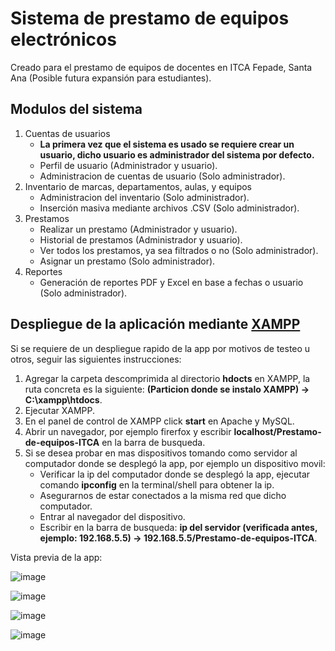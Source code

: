 # Sistema de prestamo de equipos electrónicos 
Creado para el prestamo de equipos de docentes en ITCA Fepade, Santa Ana (Posible futura expansión para estudiantes).

## Modulos del sistema
1. Cuentas de usuarios
   * **La primera vez que el sistema es usado se requiere crear un usuario, dicho usuario es administrador del sistema por defecto.**
   *  Perfil de usuario (Administrador y usuario).
   *  Administracion de cuentas de usuario (Solo administrador).
3. Inventario de marcas, departamentos, aulas, y equipos
   * Administracion del inventario (Solo administrador).
   * Inserción masiva mediante archivos .CSV (Solo administrador).
4. Prestamos
   * Realizar un prestamo (Administrador y usuario).
   * Historial de prestamos (Administrador y usuario).
   * Ver todos los prestamos, ya sea filtrados o no (Solo administrador).
   * Asignar un prestamo (Solo administrador).
5. Reportes
   * Generación de reportes PDF y Excel en base a fechas o usuario (Solo administrador).

## Despliegue de la aplicación mediante [XAMPP](https://www.apachefriends.org/download.html)
Si se requiere de un despliegue rapido de la app por motivos de testeo u otros, seguir las siguientes instrucciones: 
1. Agregar la carpeta descomprimida al directorio **hdocts** en XAMPP, la ruta concreta es la siguiente: **(Particion donde se instalo XAMPP) -> C:\xampp\htdocs**.
2. Ejecutar XAMPP.
3. En el panel de control de XAMPP click **start** en Apache y MySQL.
4. Abrir un navegador, por ejemplo firerfox y escribir **localhost/Prestamo-de-equipos-ITCA** en la barra de busqueda.
5. Si se desea probar en mas dispositivos tomando como servidor al computador donde se desplegó la app, por ejemplo un dispositivo movil:
   * Verificar la ip del computador donde se desplegó la app, ejecutar comando **ipconfig** en la terminal/shell para obtener la ip.
   * Asegurarnos de estar conectados a la misma red que dicho computador.
   * Entrar al navegador del dispositivo.
   * Escribir en la barra de busqueda: **ip del servidor (verificada antes, ejemplo: 192.168.5.5) -> 192.168.5.5/Prestamo-de-equipos-ITCA**.

Vista previa de la app:

![image](https://github.com/IJaviI/Prestamo-de-equipos-ITCA/assets/95502860/73b82031-00bb-4d2a-8168-0aac5fb8534e)

![image](https://github.com/IJaviI/Prestamo-de-equipos-ITCA/assets/95502860/3fec7439-1152-4d4b-acf4-73510c68d7c9)

![image](https://github.com/IJaviI/Prestamo-de-equipos-ITCA/assets/95502860/1552efe0-3801-410f-b93f-21505edc15d9)

![image](https://github.com/IJaviI/Prestamo-de-equipos-ITCA/assets/95502860/b5dfb01c-2697-48f3-8f32-b81cb0e07865)
